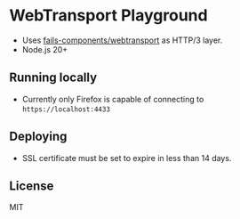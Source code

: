 # WebTransport Playground

- Uses [fails-components/webtransport](https://github.com/fails-components/webtransport) as HTTP/3 layer.
- Node.js 20+

## Running locally

- Currently only Firefox is capable of connecting to `https://localhost:4433`

## Deploying

- SSL certificate must be set to expire in less than 14 days.

## License

MIT
